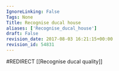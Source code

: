 ```yaml
---
IgnoreLinking: False
Tags: None
Title: Recognise ducal house
aliases: ['Recognise_ducal_house']
draft: False
revision_date: 2017-08-03 16:21:15+00:00
revision_id: 54831
---
```


#REDIRECT [[Recognise ducal quality]]